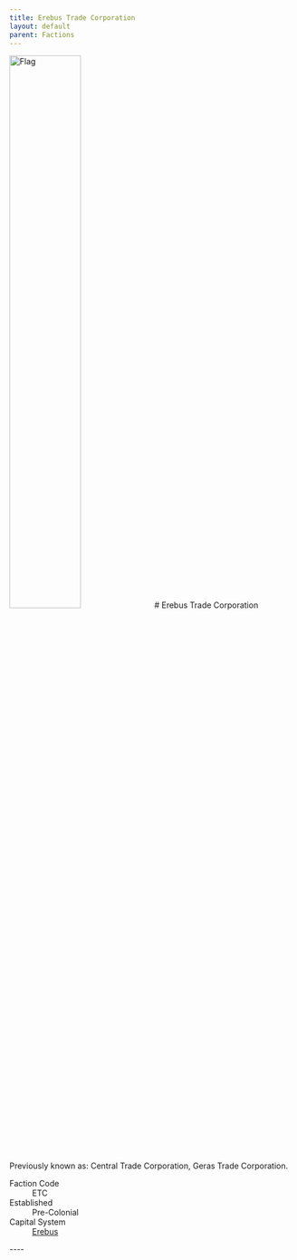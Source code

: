 ```yaml
---
title: Erebus Trade Corporation
layout: default
parent: Factions
---
```


<img src="../../img/flag_etc.png" alt="Flag" width="50%"/>
# Erebus Trade Corporation
Previously known as: Central Trade Corporation, Geras Trade Corporation.
<dl>
    <dt>Faction Code</dt><dd>ETC</dd>
    <dt>Established</dt><dd>Pre-Colonial</dd>
    <dt>Capital System</dt><dd><a href="../systems/erebus/index.html">Erebus</a></dd>
</dl>
----
